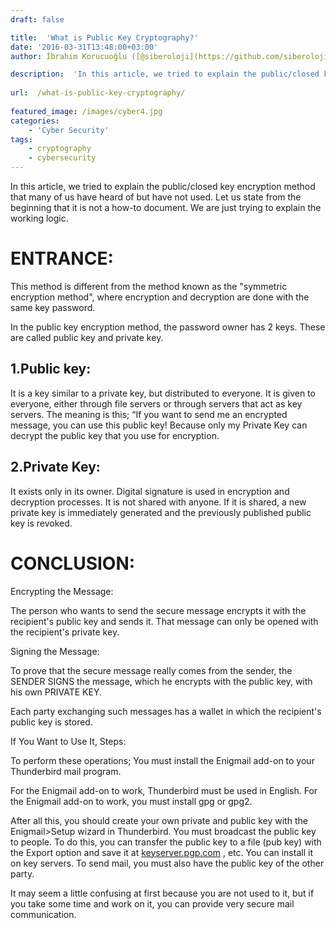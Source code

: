```yaml
---
draft: false

title:  'What is Public Key Cryptography?'
date: '2016-03-31T13:48:00+03:00'
author: İbrahim Korucuoğlu ([@siberoloji](https://github.com/siberoloji))

description:  'In this article, we tried to explain the public/closed key encryption method that many of us have heard of but have not used. Let us state from the beginning that it is not a how-to document. We are just trying to explain the working logic.' 
 
url:  /what-is-public-key-cryptography/
 
featured_image: /images/cyber4.jpg
categories:
    - 'Cyber Security'
tags:
    - cryptography
    - cybersecurity
---
```



In this article, we tried to explain the public/closed key encryption method that many of us have heard of but have not used. Let us state from the beginning that it is not a how-to document. We are just trying to explain the working logic.



# ENTRANCE:



This method is different from the method known as the "symmetric encryption method", where encryption and decryption are done with the same key password.



In the public key encryption method, the password owner has 2 keys. These are called public key and private key.



## 1.Public key:



It is a key similar to a private key, but distributed to everyone. It is given to everyone, either through file servers or through servers that act as key servers. The meaning is this; “If you want to send me an encrypted message, you can use this public key! Because only my Private Key can decrypt the public key that you use for encryption.



## 2.Private Key:



It exists only in its owner. Digital signature is used in encryption and decryption processes. It is not shared with anyone. If it is shared, a new private key is immediately generated and the previously published public key is revoked.



# CONCLUSION:



Encrypting the Message:



The person who wants to send the secure message encrypts it with the recipient's public key and sends it. That message can only be opened with the recipient's private key.



Signing the Message:



To prove that the secure message really comes from the sender, the SENDER SIGNS the message, which he encrypts with the public key, with his own PRIVATE KEY.



Each party exchanging such messages has a wallet in which the recipient's public key is stored.



If You Want to Use It, Steps:



To perform these operations; You must install the Enigmail add-on to your Thunderbird mail program.



For the Enigmail add-on to work, Thunderbird must be used in English. For the Enigmail add-on to work, you must install gpg or gpg2.



After all this, you should create your own private and public key with the Enigmail&gt;Setup wizard in Thunderbird. You must broadcast the public key to people. To do this, you can transfer the public key to a file (pub key) with the Export option and  save it at <a href="http://keyserver.pgp.com/">keyserver.pgp.com</a>  , etc. You can install it on key servers. To send mail, you must also have the public key of the other party.



It may seem a little confusing at first because you are not used to it, but if you take some time and work on it, you can provide very secure mail communication.
